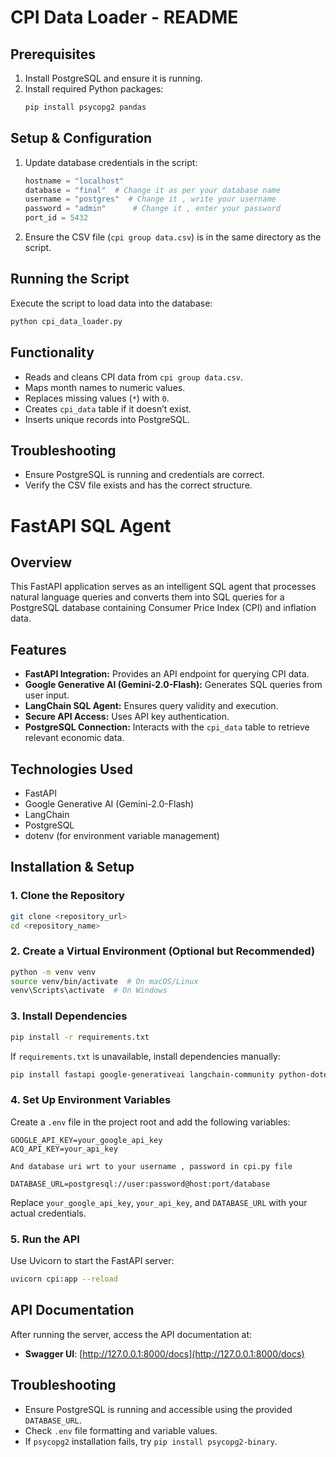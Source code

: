 # CPI Data Loader - README

## Prerequisites
1. Install PostgreSQL and ensure it is running.
2. Install required Python packages:
   ```bash
   pip install psycopg2 pandas
   ```

## Setup & Configuration
1. Update database credentials in the script:
   ```python
   hostname = "localhost"
   database = "final"  # Change it as per your database name
   username = "postgres"  # Change it , write your username
   password = "admin"      # Change it , enter your password
   port_id = 5432
   ```
2. Ensure the CSV file (`cpi group data.csv`) is in the same directory as the script.

## Running the Script
Execute the script to load data into the database:
```bash
python cpi_data_loader.py
```

## Functionality
- Reads and cleans CPI data from `cpi group data.csv`.
- Maps month names to numeric values.
- Replaces missing values (`*`) with `0`.
- Creates `cpi_data` table if it doesn’t exist.
- Inserts unique records into PostgreSQL.

## Troubleshooting
- Ensure PostgreSQL is running and credentials are correct.
- Verify the CSV file exists and has the correct structure.




# FastAPI SQL Agent

## Overview
This FastAPI application serves as an intelligent SQL agent that processes natural language queries and converts them into SQL queries for a PostgreSQL database containing Consumer Price Index (CPI) and inflation data.

## Features
- **FastAPI Integration:** Provides an API endpoint for querying CPI data.
- **Google Generative AI (Gemini-2.0-Flash):** Generates SQL queries from user input.
- **LangChain SQL Agent:** Ensures query validity and execution.
- **Secure API Access:** Uses API key authentication.
- **PostgreSQL Connection:** Interacts with the `cpi_data` table to retrieve relevant economic data.

## Technologies Used
- FastAPI
- Google Generative AI (Gemini-2.0-Flash)
- LangChain
- PostgreSQL
- dotenv (for environment variable management)


## Installation & Setup
### 1. Clone the Repository
```sh
git clone <repository_url>
cd <repository_name>
```

### 2. Create a Virtual Environment (Optional but Recommended)
```sh
python -m venv venv
source venv/bin/activate  # On macOS/Linux
venv\Scripts\activate  # On Windows
```

### 3. Install Dependencies
```sh
pip install -r requirements.txt
```
If `requirements.txt` is unavailable, install dependencies manually:
```sh
pip install fastapi google-generativeai langchain-community python-dotenv uvicorn psycopg2-binary
```

### 4. Set Up Environment Variables
Create a `.env` file in the project root and add the following variables:
```
GOOGLE_API_KEY=your_google_api_key
ACQ_API_KEY=your_api_key

And database uri wrt to your username , password in cpi.py file

DATABASE_URL=postgresql://user:password@host:port/database
```
Replace `your_google_api_key`, `your_api_key`, and `DATABASE_URL` with your actual credentials.

### 5. Run the API
Use Uvicorn to start the FastAPI server:
```sh
uvicorn cpi:app --reload
```

## API Documentation
After running the server, access the API documentation at:
- **Swagger UI**: [http://127.0.0.1:8000/docs](http://127.0.0.1:8000/docs)


## Troubleshooting
- Ensure PostgreSQL is running and accessible using the provided `DATABASE_URL`.
- Check `.env` file formatting and variable values.
- If `psycopg2` installation fails, try `pip install psycopg2-binary`.




